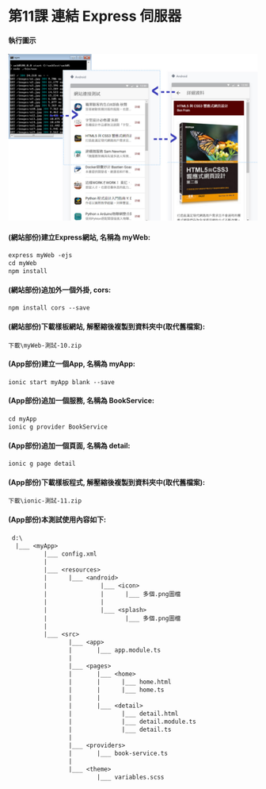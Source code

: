 # 第11課 連結 Express 伺服器




#### 執行圖示
![GitHub Logo](/images/fig11-01.jpg)



#### (網站部份)建立Express網站, 名稱為 myWeb:
```
express myWeb -ejs
cd myWeb
npm install
```


#### (網站部份)追加外一個外掛, cors:
```
npm install cors --save
```


#### (網站部份)下載樣板網站, 解壓縮後複製到<myWeb>資料夾中(取代舊檔案):
```
下載\myWeb-測試-10.zip
```



#### (App部份)建立一個App, 名稱為 myApp:
```
ionic start myApp blank --save
```


#### (App部份)追加一個服務, 名稱為 BookService:
```
cd myApp
ionic g provider BookService
```


#### (App部份)追加一個頁面, 名稱為 detail:
```
ionic g page detail
```


#### (App部份)下載樣板程式, 解壓縮後複製到<myApp>資料夾中(取代舊檔案):
```
下載\ionic-測試-11.zip
```

#### (App部份)本測試使用內容如下:
```
 d:\
  |___ <myApp> 
          |___ config.xml 
          |
          |___ <resources>     
          |      |___ <android>  
          |               |___ <icon>
          |               |      |___ 多個.png圖檔          
          |               | 
          |               |___ <splash> 
          |                      |___ 多個.png圖檔              
          |               
          |___ <src>
                 |___ <app> 
                 |       |___ app.module.ts
                 |                 
                 |___ <pages>   
                 |       |___ <home> 
                 |       |      |___ home.html 
                 |       |      |___ home.ts   
                 |       | 
                 |       |___ <detail> 
                 |              |___ detail.html 
                 |              |___ detail.module.ts   
                 |              |___ detail.ts                 
                 |
                 |___ <providers>   
                 |       |___ book-service.ts                
                 |
                 |___ <theme>   
                         |___ variables.scss
```

